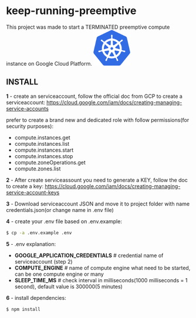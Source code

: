 # keep-running-preemptive
This project was made to start a TERMINATED preemptive compute instance on Google Cloud Platform.
<img src="https://github.com/kubernetes/kubernetes/raw/master/logo/logo.png" width="100">


## INSTALL
**1** - create an serviceaccount, follow the official doc from GCP to create a serviceaccount:
https://cloud.google.com/iam/docs/creating-managing-service-accounts

prefer to create a brand new and dedicated role with follow permissions(for security purposes):
 - compute.instances.get
 - compute.instances.list
 - compute.instances.start
 - compute.instances.stop
 - compute.zoneOperations.get
 - compute.zones.list

**2** - After create serviceassount you need to generate a KEY, follow the doc to create a key:
https://cloud.google.com/iam/docs/creating-managing-service-account-keys

**3** - Download serviceaccount JSON and move it to project folder with name credentials.json(or change name in .env file)

**4** - create your .env file based on .env.example:
```sh
$ cp -a .env.example .env
```

**5** - .env explanation:
 - **GOOGLE_APPLICATION_CREDENTIALS** # credential name of serviceaccount (step 2)
 - **COMPUTE_ENGINE** # name of compute engine what need to be started, can be one compute engine or many
 - **SLEEP_TIME_MS** # check interval in milliseconds(1000 milliseconds = 1 second), default value is 300000(5 minutes)

**6** - install dependencies: 
```sh
$ npm install
```
